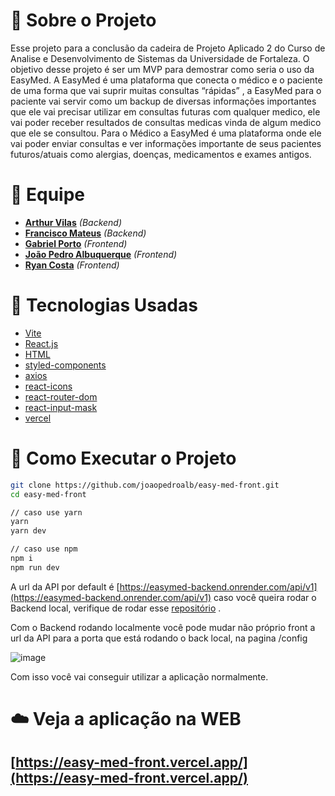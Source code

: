 # 📄 Sobre o Projeto

Esse projeto para a conclusão da cadeira de Projeto Aplicado 2 do Curso de Analise e Desenvolvimento de Sistemas da Universidade de Fortaleza. O objetivo desse projeto é ser um MVP para demostrar como seria o uso da EasyMed. A EasyMed é uma plataforma que conecta o médico e o paciente de uma forma que vai suprir muitas consultas “rápidas” , a EasyMed para o paciente vai servir como um backup de diversas informações importantes que ele vai precisar utilizar em consultas futuras com qualquer medico, ele vai poder receber resultados de consultas medicas vinda de algum medico que ele se consultou. Para o Médico a EasyMed é uma plataforma onde ele vai poder enviar consultas e ver informações importante de seus pacientes futuros/atuais como alergias, doenças, medicamentos e exames antigos.  

# 👥 Equipe

- **[Arthur Vilas](https://github.com/arthurvilas)** *(Backend)*
- **[Francisco Mateus](https://github.com/fcomateus)** *(Backend)*
- **[Gabriel Porto](https://github.com/Gabriel-Porto)** *(Frontend)*
- **[João Pedro Albuquerque](https://github.com/joaopedroalb)** *(Frontend)*
- **[Ryan Costa](https://github.com/Ryan-Costa)** *(Frontend)*

# **🚀 Tecnologias Usadas**

- [Vite](https://vitejs.dev/)
- [React.js](https://pt-br.reactjs.org/)
- [HTML](https://developer.mozilla.org/pt-BR/docs/Web/HTML)
- [styled-components](https://styled-components.com/)
- [axios](https://www.npmjs.com/package/axios)
- [react-icons](https://react-icons.github.io/react-icons)
- [react-router-dom](https://www.npmjs.com/package/react-router-dom)
- [react-input-mask](https://www.npmjs.com/package/react-input-mask)
- [vercel](https://vercel.com/)

# 📀 Como Executar o Projeto

```bash
git clone https://github.com/joaopedroalb/easy-med-front.git
cd easy-med-front

// caso use yarn
yarn 
yarn dev

// caso use npm
npm i 
npm run dev
```

A url da API por default é [https://easymed-backend.onrender.com/api/v1](https://easymed-backend.onrender.com/api/v1) caso você queira rodar o Backend local, verifique de rodar esse [repositório](https://github.com/arthurvilas/easymed-backend) . 

Com o Backend rodando localmente você pode mudar não próprio front a url da API para a porta que está rodando o back local, na pagina /config 

![image](https://user-images.githubusercontent.com/62646489/207644663-71a00eb0-3a23-4016-9ce8-12971831fcdf.png)

Com isso você vai conseguir utilizar a aplicação normalmente. 

# ☁️ Veja a aplicação na WEB

## [https://easy-med-front.vercel.app/](https://easy-med-front.vercel.app/)
